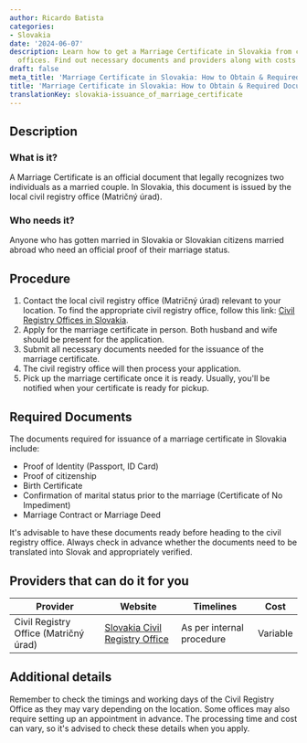 ```yaml
---
author: Ricardo Batista
categories:
- Slovakia
date: '2024-06-07'
description: Learn how to get a Marriage Certificate in Slovakia from civil registry
  offices. Find out necessary documents and providers along with costs and procedures.
draft: false
meta_title: 'Marriage Certificate in Slovakia: How to Obtain & Required Documents'
title: 'Marriage Certificate in Slovakia: How to Obtain & Required Documents'
translationKey: slovakia-issuance_of_marriage_certificate
---
```



## Description
### What is it?
A Marriage Certificate is an official document that legally recognizes two individuals as a married couple. In Slovakia, this document is issued by the local civil registry office (Matričný úrad).

### Who needs it?
Anyone who has gotten married in Slovakia or Slovakian citizens married abroad who need an official proof of their marriage status.

## Procedure
1. Contact the local civil registry office (Matričný úrad) relevant to your location. To find the appropriate civil registry office, follow this link: [Civil Registry Offices in Slovakia](https://www.slovensko.sk/sk/contacts/).
2. Apply for the marriage certificate in person. Both husband and wife should be present for the application.
3. Submit all necessary documents needed for the issuance of the marriage certificate.
4. The civil registry office will then process your application.
5. Pick up the marriage certificate once it is ready. Usually, you'll be notified when your certificate is ready for pickup.

## Required Documents
The documents required for issuance of a marriage certificate in Slovakia include:
- Proof of Identity (Passport, ID Card)
- Proof of citizenship
- Birth Certificate
- Confirmation of marital status prior to the marriage (Certificate of No Impediment)
- Marriage Contract or Marriage Deed

It's advisable to have these documents ready before heading to the civil registry office. Always check in advance whether the documents need to be translated into Slovak and appropriately verified.

## Providers that can do it for you

| Provider     |     Website                      |     Timelines             |       Cost |
| ------------ | -------------------------------  | ----------------------- | ---------- |
| Civil Registry Office (Matričný úrad) | [Slovakia Civil Registry Office](https://www.slovensko.sk/sk/contacts/) | As per internal procedure | Variable |

## Additional details
Remember to check the timings and working days of the Civil Registry Office as they may vary depending on the location. Some offices may also require setting up an appointment in advance. The processing time and cost can vary, so it's advised to check these details when you apply.